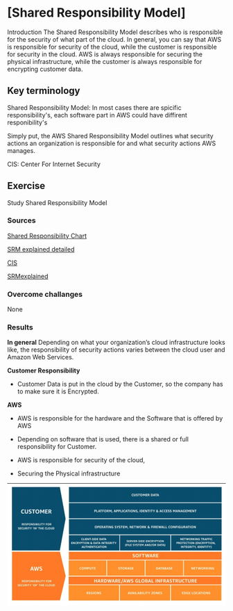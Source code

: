 # [Shared Responsibility Model]

Introduction
The Shared Responsibility Model describes who is responsible for the security of what part of the cloud. In general, you can say that AWS is responsible for security of the cloud, while the customer is responsible for security in the cloud. AWS is always responsible for securing the physical infrastructure, while the customer is always responsible for encrypting customer data.

## Key terminology

Shared Responsibility Model: In most cases there are spicific responsibility's, each software part in AWS could have diffirent responibility's 

Simply put, the AWS Shared Responsibility Model outlines what security actions an organization is responsible for and what security actions AWS manages. 

CIS: Center For Internet Security

## Exercise

Study Shared Responsibility Model 

### Sources

[Shared Responsibility Chart](https://pages.awscloud.com/apn-tv-authority-to-operate-ep-007.html?trk=apn-tv-carousel)

[SRM explained detailed](https://aws.amazon.com/compliance/shared-responsibility-model/)

[CIS](https://pages.awscloud.com/apn-tv-authority-to-operate-ep-003.html?trk=apn-tv-carousel)

[SRMexplained](https://www.youtube.com/watch?v=iODPCcQEPto)

### Overcome challanges
None

### Results

**In general**
Depending on what your organization’s cloud infrastructure looks like, the responsibility of security actions varies between the cloud user and Amazon Web Services.

**Customer Responsibility**
- Customer Data is put in the cloud by the Customer, so the company has to make sure it is Encrypted.  

**AWS**
- AWS is responsible for the hardware and the Software that is offered by AWS
- Depending on software that is used, there is a shared or full responsibility for Customer. 


- AWS is responsible for security of the cloud,
- Securing the Physical infrastructure

![srm](../00_includes/SHaredResp.png)
